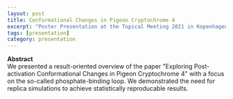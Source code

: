 ```yaml
---
layout: post
title: Conformational Changes in Pigeon Cryptochrome 4 
excerpt: "Poster Presentation at the Topical Meeting 2021 in Kopenhagen, Denmark"
tags: [presentation]
category: presentation
---
```


<b>Abstract</b><br>
We presented a result-oriented overview of the paper "Exploring Post-activation Conformational Changes in Pigeon Cryptochrome 4" with a focus on the so-called phosphate-binding loop. We demonstrated the need for replica simulations to achieve statistically reproducable results.
